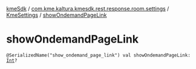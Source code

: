 [kmeSdk](../../index.md) / [com.kme.kaltura.kmesdk.rest.response.room.settings](../index.md) / [KmeSettings](index.md) / [showOndemandPageLink](./show-ondemand-page-link.md)

# showOndemandPageLink

`@SerializedName("show_ondemand_page_link") val showOndemandPageLink: `[`Int`](https://kotlinlang.org/api/latest/jvm/stdlib/kotlin/-int/index.html)`?`